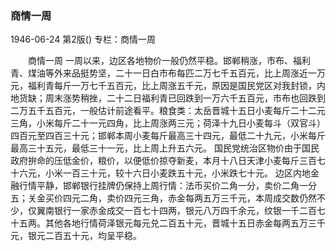 ### 商情一周

1946-06-24
第2版()
专栏：商情一周

　　商情一周
    一周以来，边区各地物价一般仍然平稳。邯郸稍涨，市布、福利青、煤油等外来品挺势坚，二十一日白市布每匹二万七千五百元，比上周涨近一万元，福利青每斤一万七千五百元，比上周涨五千元，原因是国民党区对我封锁，内地货缺；周末涨势稍挫，二十二日福利青已回跌到一万六千五百元，市布也回跌到二万五千五百元，一般估计前途看平。粮食类：太岳晋城十五日小麦每斤二十二元三角，小米每斤二十一元四角，比上周涨两三元；荷泽十九日小麦每斗（双官斗）四百元至四百三十元；邯郸本周小麦每斤最高三十四元，最低二十九元，小米每斤最高三十五元，最低三十一元，比上周上升五六元。
    国民党统治区物价由于国民政府拚命的压低金价，粮价，以便低价掠夺新麦，本月十八日天津小麦每斤三百七十六元，小米一百三十元，较十六日小麦跌五十元，小米跌七十元。
    边区内地金融行情平静，邯郸银行挂牌仍保持上周行情：法币买价二角一分，卖价二角一分五；关金买价四元二角，卖价四元三角，赤金每两五万三千元，本周成交数仍然不少，仅翼南银行一家赤金成交一百七十四两，银元八万四千余元，纹银一千二百七十五两。其他各地行情荷泽银元每元兑二百五十元，晋城十五日赤金每两五万三千元，银元二百五十元，均呈平稳。
